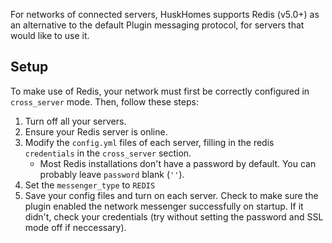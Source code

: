 For networks of connected servers, HuskHomes supports Redis (v5.0+) as an alternative to the default Plugin messaging protocol, for servers that would like to use it.

## Setup
To make use of Redis, your network must first be correctly configured in `cross_server` mode. Then, follow these steps:
1. Turn off all your servers.
2. Ensure your Redis server is online.
3. Modify the `config.yml` files of each server, filling in the redis `credentials` in the `cross_server` section.
   - Most Redis installations don't have a password by default. You can probably leave `password` blank (`''`).
5. Set the `messenger_type` to `REDIS`
6. Save your config files and turn on each server. Check to make sure the plugin enabled the network messenger successfully on startup. If it didn't, check your credentials (try without setting the password and SSL mode off if neccessary).